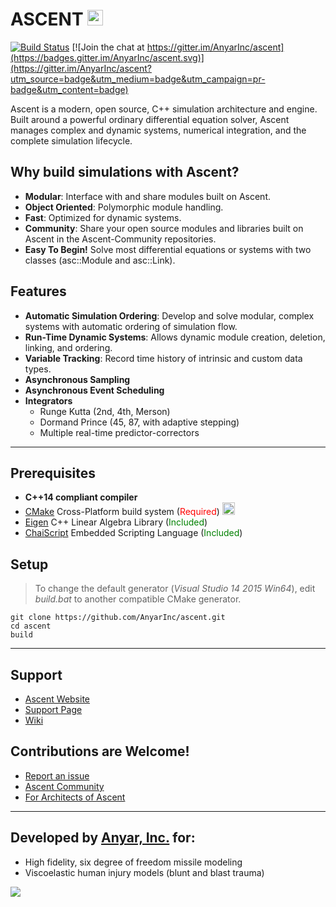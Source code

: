 # ASCENT <a href="http://anyarinc.github.io/ascent/"> <img src="http://www.iconsdb.com/icons/preview/color/299BFF/house-xxl.png" width="25"></a>

[![Build Status](https://travis-ci.org/AnyarInc/ascent.svg?branch=master)](https://travis-ci.org/AnyarInc/ascent) [![Join the chat at https://gitter.im/AnyarInc/ascent](https://badges.gitter.im/AnyarInc/ascent.svg)](https://gitter.im/AnyarInc/ascent?utm_source=badge&utm_medium=badge&utm_campaign=pr-badge&utm_content=badge)

Ascent is a modern, open source, C++ simulation architecture and engine. Built around a powerful ordinary differential equation solver, Ascent manages complex and dynamic systems, numerical integration, and the complete simulation lifecycle.

## Why build simulations with Ascent?
- **Modular**: Interface with and share modules built on Ascent. 
- **Object Oriented**: Polymorphic module handling.
- **Fast**: Optimized for dynamic systems.
- **Community**: Share your open source modules and libraries built on Ascent in the Ascent-Community repositories.
- **Easy To Begin!** Solve most differential equations or systems with two classes (asc::Module and asc::Link).

## Features
- **Automatic Simulation Ordering**: Develop and solve modular, complex systems with automatic ordering of simulation flow.
- **Run-Time Dynamic Systems**: Allows dynamic module creation, deletion, linking, and ordering.
- **Variable Tracking**: Record time history of intrinsic and custom data types.
- **Asynchronous Sampling**
- **Asynchronous Event Scheduling**
- **Integrators**
    - Runge Kutta (2nd, 4th, Merson)
    - Dormand Prince (45, 87, with adaptive stepping)
    - Multiple real-time predictor-correctors


***
## Prerequisites
- **C++14 compliant compiler**
- [CMake](https://cmake.org/download/) Cross-Platform build system (<font color="red">Required</font>)  <a href="https://cmake.org/download/"> <img src="http://www.iconsdb.com/icons/preview/color/299BFF/data-transfer-download-xxl.png" width="20"></a> 
- [Eigen](http://eigen.tuxfamily.org/) C++ Linear Algebra Library (<font color="green">Included</font>)
- [ChaiScript](http://chaiscript.com/) Embedded Scripting Language (<font color="green">Included</font>)



## Setup
> To change the default generator (_Visual Studio 14 2015 Win64_), edit _build.bat_ to another compatible CMake generator.

```
git clone https://github.com/AnyarInc/ascent.git
cd ascent
build
```
***
## Support

- [Ascent Website](http://anyarinc.github.io/ascent/)
- [Support Page](http://anyarinc.github.io/ascent/support.html)
- [Wiki](https://github.com/AnyarInc/ascent/wiki)

## Contributions are Welcome!

- [Report an issue](https://github.com/AnyarInc/ascent/issues)
- [Ascent Community](https://github.com/Ascent-Community)
- [For Architects of Ascent](https://github.com/AnyarInc/Ascent/wiki/For-Architects-of-Ascent)

***
## Developed by [Anyar, Inc.](http://www.anyarinc.com/) for:
- High fidelity, six degree of freedom missile modeling
- Viscoelastic human injury models (blunt and blast trauma)

<a href="http://anyarinc.com"> <img src="http://www.anyarinc.com/wp-content/uploads/2015/06/anyar-logo-1.png"></a>